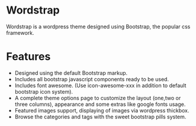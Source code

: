 Wordstrap
=========

Wordstrap is a wordpress theme designed using Bootstrap, the popular css framework.

Features
========
- Designed using the default Bootstrap markup.
- Includes all bootstrap javascript components ready to be used.
- Includes font awesome. (Use icon-awesome-xxx in addition to default bootstrap
icon system).
- A complete theme options page to customize the layout (one,two or three
columns), appearance and some extras like google fonts usage.
- Featured images support, displaying of images via wordpress thickbox.
- Browse the categories and tags with the sweet bootstrap pills system.